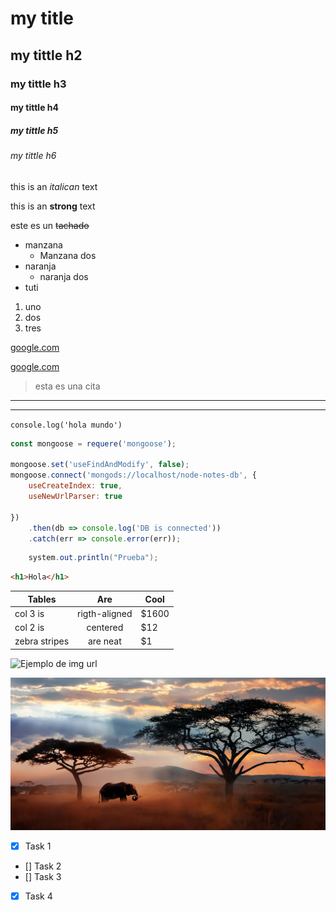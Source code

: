 <!-- headings-->


# my title
## my tittle h2
### my tittle h3
#### my tittle h4
##### my tittle h5
###### my tittle h6 


<!-- formato-->
this is an *italican* text

this is an **strong** text

este es un ~~tachado~~

<!-- listas-->
* manzana
    * Manzana dos
* naranja
    * naranja dos
* tuti

1. uno
2. dos
3. tres

<!-- enlaces-->

[google.com](https://www.google.com)

[google.com](https://www.google.com "Custom title")

<!-- citas-->
> esta es una cita

---
___

<!-- alt 96 simbolo para codigo-->

`console.log('hola mundo')`

```javascript
const mongoose = requere('mongoose');

mongoose.set('useFindAndModify', false);
mongoose.connect('mongods://localhost/node-notes-db', {
    useCreateIndex: true,
    useNewUrlParser: true

})
    .then(db => console.log('DB is connected'))
    .catch(err => console.error(err));

```

```Java
    system.out.println("Prueba");

```

```html
<h1>Hola</h1>

```

<!--Tablas -->
|Tables       |Are          |Cool |
|-------------|:-----------:|-----|
|col 3 is     |rigth-aligned|$1600|
|col 2 is     |centered     |  $12|
|zebra stripes|are neat     |   $1|


<!-- IMG  --->

![Ejemplo de img url](https://www.tooltyp.com/wp-content/uploads/2014/10/1900x920-8-beneficios-de-usar-imagenes-en-nuestros-sitios-web.jpg)

![Ejemplo de img url](img1.jpg "peporrio")

<!-- GITHUB MARKDOWN--->

* [x] Task 1
* [] Task 2
* [] Task 3
* [x] Task 4